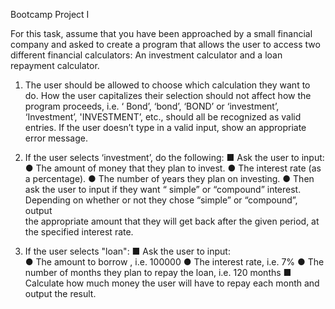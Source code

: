 Bootcamp Project I

For this task, assume that you have been approached by a small financial company and asked to create a program that allows the user to access two different financial calculators: 
An investment calculator and a loan repayment calculator.

1. The user should be allowed to choose which calculation they want to do. 
    How the user capitalizes their selection should not affect how the program proceeds, i.e. ‘ Bond’, ‘bond’, ‘BOND’ or ‘investment’, ‘Investment’,           'INVESTMENT’, etc., should all be recognized as valid entries. If the user doesn’t type in a valid input, show an appropriate error message.

2. If the user selects ‘investment’, do the following: 
    ■  Ask the user to input:
        ● The amount of money that they plan to invest. 
        ● The interest rate (as a percentage). 
        ● The number of years they plan on investing. 
        ● Then ask the user to input if they want “ simple” or “compound” interest. Depending on whether or not they chose “simple” or “compound”, output   
           the appropriate amount that they will get back after the given period, at the specified interest rate. 

3. If the user selects "loan": 
      ■ Ask the user to input:  
         ● The amount to borrow , i.e. 100000
         ● The interest rate, i.e. 7%
         ● The number of months they plan to repay the loan, i.e. 120 months
      ■ Calculate how much money the user will have to repay each month and output the result.
